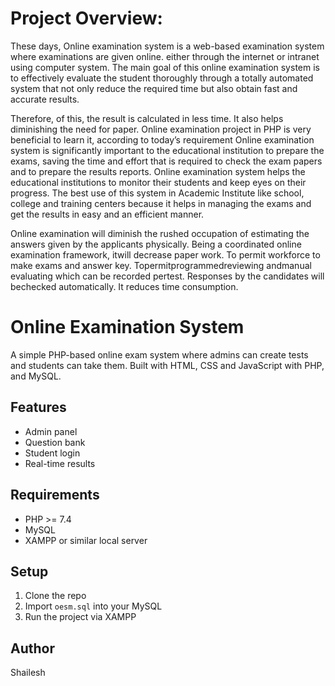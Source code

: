 # Project Overview: 

These days, Online examination system is a web-based examination
system where examinations are given online. either through the
internet or intranet using computer system. The main goal of this
online examination system is to effectively evaluate the student
thoroughly through a totally automated system that not only reduce
the required time but also obtain fast and accurate results.

Therefore, of this, the result is calculated in
less time. It also helps diminishing the need for paper. Online
examination project in PHP is very beneficial to learn it, according to
today’s requirement Online examination system is significantly
important to the educational institution to prepare the exams, saving
the time and effort that is required to check the exam papers and to
prepare the results reports. Online examination system helps the
educational institutions to monitor their students and keep eyes
on their progress. The best use of this system in Academic Institute
like school, college and training centers because it helps in
managing the exams and get the results in easy and an efficient
manner.

Online examination will diminish the rushed occupation of
estimating the answers given by the applicants physically.
Being a coordinated online examination framework, itwill
decrease paper work.
To permit workforce to make exams and answer key.
Topermitprogrammedreviewing andmanual evaluating
which can be recorded pertest.
Responses by the candidates will bechecked automatically.
It reduces time consumption.


# Online Examination System
A simple PHP-based online exam system where admins can create tests and students can take them. Built with HTML, CSS and JavaScript with PHP, and MySQL.

## Features
- Admin panel
- Question bank
- Student login
- Real-time results

## Requirements
- PHP >= 7.4
- MySQL
- XAMPP or similar local server

## Setup
1. Clone the repo
2. Import `oesm.sql` into your MySQL
3. Run the project via XAMPP

## Author
Shailesh
